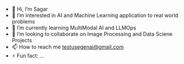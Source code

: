 - 👋 Hi, I’m Sagar
- 👀 I’m interested in AI and Machine Learning application to real world problems
- 🌱 I’m currently learning MultiModal AI and LLMOps
- 💞️ I’m looking to collaborate on Image Processing and Data Sciene Projects
- 📫 How to reach me testusegenai@gmail.com
- ⚡ Fun fact: ...

<!---
mvspaul/mvspaul is a ✨ special ✨ repository because its `README.md` (this file) appears on your GitHub profile.
You can click the Preview link to take a look at your changes.
--->
